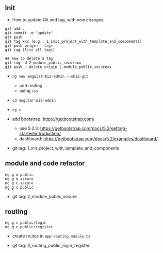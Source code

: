 ## Init

- How to update Git and tag, with new changes:

```
git add .
git commit -m "update"
git push
git tag xxx (e.g., 1_init_project_with_template_and_components)
git push origin --tags
git tag (list all tags)

## how to delete a tag
git tag -d 2_module_public_securexx
git push --delete origin 2_module_public_securexx
```

- `ng new angular-biz-admin --skip-git`
  - add routing
  - using `css`
- `cd angular-biz-admin`
- `ng s`


- add bootstrap: https://getbootstrap.com/
  - use 5.2.3: https://getbootstrap.com/docs/5.2/getting-started/introduction/
  - dashboard: https://getbootstrap.com/docs/5.2/examples/dashboard/

- git tag: 1_init_project_with_template_and_components

## module and code refactor

```
ng g m public
ng g m secure
ng g c secure
ng g c public
```
- git tag: 2_module_public_secure


## routing

```
ng g c public/login
ng g c public/register
```
- create routes in `app-routing.module.ts`

- git tag: 3_routing_public_login_register

